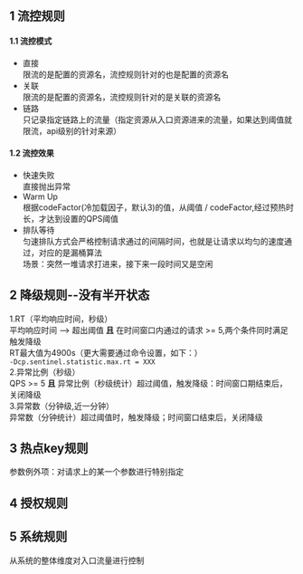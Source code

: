 ## 1 流控规则
#### 1.1 流控模式
* 直接   
  限流的是配置的资源名，流控规则针对的也是配置的资源名 
* 关联  
  限流的是配置的资源名，流控规则针对的是关联的资源名  
* 链路  
  只记录指定链路上的流量（指定资源从入口资源进来的流量，如果达到阈值就限流，api级别的针对来源）   
#### 1.2 流控效果
* 快速失败  
   直接抛出异常
* Warm Up  
  根据codeFactor(冷加载因子，默认3)的值，从阈值 / codeFactor,经过预热时长，才达到设置的QPS阈值  
* 排队等待  
  匀速排队方式会严格控制请求通过的间隔时间，也就是让请求以均匀的速度通过，对应的是漏桶算法  
  场景：突然一堆请求打进来，接下来一段时间又是空闲    
## 2 降级规则--没有半开状态
1.RT（平均响应时间，秒级）  
     平均响应时间 --> 超出阈值 **且**  在时间窗口内通过的请求 >= 5,两个条件同时满足触发降级  
     RT最大值为4900s（更大需要通过命令设置，如下：）  
     `-Dcp.sentinel.statistic.max.rt = XXX`  
2.异常比例（秒级）  
    QPS >= 5 **且** 异常比例（秒级统计）超过阈值，触发降级：时间窗口期结束后，关闭降级  
3.异常数（分钟级,近一分钟）  
    异常数（分钟统计）超过阈值时，触发降级；时间窗口结束后，关闭降级  

## 3 热点key规则
参数例外项：对请求上的某一个参数进行特别指定

## 4 授权规则


## 5 系统规则
从系统的整体维度对入口流量进行控制  





